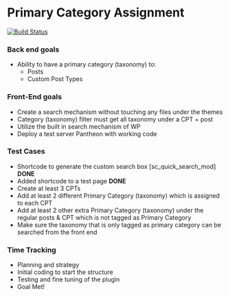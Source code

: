 # Primary Category Assignment

[![Build Status](https://travis-ci.org/carl-alberto/Primary-Category-Assignment.svg?branch=master)](https://travis-ci.org/carl-alberto/Primary-Category-Assignment)

### Back end goals

* Ability to have a primary category (taxonomy) to:
    * Posts
    * Custom Post Types

### Front-End goals

* Create a search mechanism without touching any files under the themes
* Category (taxonomy) filter must get all taxonomy under a CPT + post
* Utilize the built in search mechanism of WP
* Deploy a test server Pantheon with working code

### Test Cases

* Shortcode to generate the custom search box [sc_quick_search_mod] **DONE**
* Added shortcode to a test page **DONE**
* Create at least 3 CPTs
* Add at least 2 different Primary Category (taxonomy) which is assigned to each CPT
* Add at least 2 other extra Primary Category (taxonomy) under the regular posts & CPT which is not tagged as Primary Category
* Make sure the taxonomy that is only tagged as primary category can be searched from the front end

### Time Tracking

* Planning and strategy
* Initial coding to start the structure
* Testing and fine tuning of the plugin
* Goal Met!
